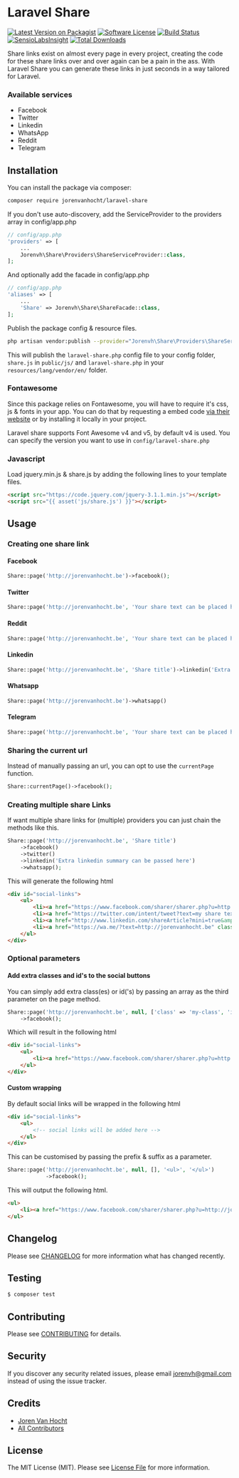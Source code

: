 # Laravel Share

[![Latest Version on Packagist](https://img.shields.io/packagist/v/jorenvanhocht/laravel-share.svg?style=flat-square)](https://packagist.org/packages/jorenvanhocht/laravel-share)
[![Software License](https://img.shields.io/badge/license-MIT-brightgreen.svg?style=flat-square)](LICENSE.md)
[![Build Status](https://img.shields.io/travis/jorenvh/laravel-share/master.svg?style=flat-square)](https://travis-ci.org/jorenvh/laravel-share)
[![SensioLabsInsight](https://img.shields.io/sensiolabs/i/dde6008b-ccc6-4a3f-8a98-37d76532f956.svg?style=flat-square)](https://insight.sensiolabs.com/projects/dde6008b-ccc6-4a3f-8a98-37d76532f956)
[![Total Downloads](https://img.shields.io/packagist/dt/jorenvanhocht/laravel-share.svg?style=flat-square)](https://packagist.org/packages/jorenvanhocht/laravel-share)

Share links exist on almost every page in every project, creating the code for these share links over and over again can be a pain in the ass.
With Laravel Share you can generate these links in just seconds in a way tailored for Laravel.

### Available services

* Facebook
* Twitter
* Linkedin
* WhatsApp
* Reddit
* Telegram

## Installation

You can install the package via composer:

``` bash
composer require jorenvanhocht/laravel-share
```


If you don't use auto-discovery, add the ServiceProvider to the providers array in config/app.php

```php
// config/app.php
'providers' => [
    ...
    Jorenvh\Share\Providers\ShareServiceProvider::class,
];
```

And optionally add the facade in config/app.php

```php
// config/app.php
'aliases' => [
    ...
    'Share' => Jorenvh\Share\ShareFacade::class,
];
```

Publish the package config & resource files.

```bash
php artisan vendor:publish --provider="Jorenvh\Share\Providers\ShareServiceProvider"
```

This will publish the ```laravel-share.php``` config file to your config folder, ```share.js``` in ```public/js/``` and ```laravel-share.php``` in your ```resources/lang/vendor/en/``` folder.

### Fontawesome

Since this package relies on Fontawesome, you will have to require it's css, js & fonts in your app.
You can do that by requesting a embed code [via their website](http://fontawesome.io/get-started/) or by installing it locally in your project.

Laravel share supports Font Awesome v4 and v5, by default v4 is used. You can specify the version you want to use in ```config/laravel-share.php```

### Javascript

Load jquery.min.js & share.js by adding the following lines to your template files.

```html
<script src="https://code.jquery.com/jquery-3.1.1.min.js"></script>
<script src="{{ asset('js/share.js') }}"></script>
```

## Usage

### Creating one share link

#### Facebook

``` php
Share::page('http://jorenvanhocht.be')->facebook();
```

#### Twitter

``` php
Share::page('http://jorenvanhocht.be', 'Your share text can be placed here')->twitter();
```

#### Reddit

``` php
Share::page('http://jorenvanhocht.be', 'Your share text can be placed here')->reddit();
```

#### Linkedin

``` php
Share::page('http://jorenvanhocht.be', 'Share title')->linkedin('Extra linkedin summary can be passed here')
```

#### Whatsapp

``` php
Share::page('http://jorenvanhocht.be')->whatsapp()
```

#### Telegram

``` php
Share::page('http://jorenvanhocht.be', 'Your share text can be placed here')->telegram();
```

### Sharing the current url

Instead of manually passing an url, you can opt to use the `currentPage` function.

```php
Share::currentPage()->facebook();
```

### Creating multiple share Links

If want multiple share links for (multiple) providers you can just chain the methods like this.

```php
Share::page('http://jorenvanhocht.be', 'Share title')
	->facebook()
	->twitter()
	->linkedin('Extra linkedin summary can be passed here')
	->whatsapp();
```

This will generate the following html

```html
<div id="social-links">
	<ul>
		<li><a href="https://www.facebook.com/sharer/sharer.php?u=http://jorenvanhocht.be" class="social-button " id=""><span class="fa fa-facebook-official"></span></a></li>
		<li><a href="https://twitter.com/intent/tweet?text=my share text&amp;url=http://jorenvanhocht.be" class="social-button " id=""><span class="fa fa-twitter"></span></a></li>
		<li><a href="http://www.linkedin.com/shareArticle?mini=true&amp;url=http://jorenvanhocht.be&amp;title=my share text&amp;summary=dit is de linkedin summary" class="social-button " id=""><span class="fa fa-linkedin"></span></a></li>
		<li><a href="https://wa.me/?text=http://jorenvanhocht.be" class="social-button " id=""><span class="fa fa-whatsapp"></span></a></li>    
	</ul>
</div>
```
### Optional parameters

#### Add extra classes and id's to the social buttons

You can simply add extra class(es) or id('s) by passing an array as the third parameter on the page method.

```php
Share::page('http://jorenvanhocht.be', null, ['class' => 'my-class', 'id' => 'my-id'])
    ->facebook();
```

Which will result in the following html

```html
<div id="social-links">
	<ul>
		<li><a href="https://www.facebook.com/sharer/sharer.php?u=http://jorenvanhocht.be" class="social-button my-class" id="my-id"><span class="fa fa-facebook-official"></span></a></li>
	</ul>
</div>
```

#### Custom wrapping

By default social links will be wrapped in the following html

```html
<div id="social-links">
	<ul>
		<!-- social links will be added here -->
	</ul>
</div>
```

This can be customised by passing the prefix & suffix as a parameter.

```php
Share::page('http://jorenvanhocht.be', null, [], '<ul>', '</ul>')
            ->facebook();
```

This will output the following html.

```html
<ul>
	<li><a href="https://www.facebook.com/sharer/sharer.php?u=http://jorenvanhocht.be" class="social-button " id=""><span class="fa fa-facebook-official"></span></a></li>
</ul>
```

## Changelog

Please see [CHANGELOG](CHANGELOG.md) for more information what has changed recently.

## Testing

``` bash
$ composer test
```

## Contributing

Please see [CONTRIBUTING](CONTRIBUTING.md) for details.

## Security

If you discover any security related issues, please email jorenvh@gmail.com instead of using the issue tracker.

## Credits

- [Joren Van Hocht](https://github.com/jorenvh)
- [All Contributors](../../contributors)

## License

The MIT License (MIT). Please see [License File](LICENSE.md) for more information.
